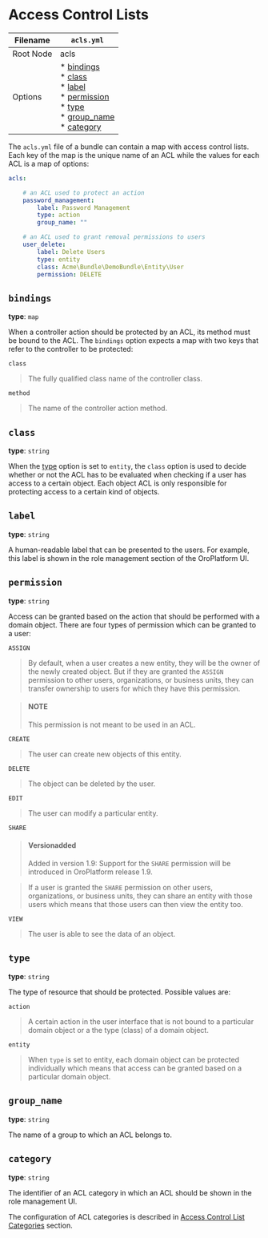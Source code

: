 <a id="access-control-lists"></a>

# Access Control Lists

| Filename   | `acls.yml`                                                                                                                 |
|------------|----------------------------------------------------------------------------------------------------------------------------|
| Root Node  | acls                                                                                                                       |
| Options    | * [bindings]()<br/>* [class]()<br/>* [label]()<br/>* [permission]()<br/>* [type]()<br/>* [group_name]()<br/>* [category]() |

The `acls.yml` file of a bundle can contain a map with access control lists. Each key of the map
is the unique name of an ACL while the values for each ACL is a map of options:

```yaml
acls:

    # an ACL used to protect an action
    password_management:
        label: Password Management
        type: action
        group_name: ""

    # an ACL used to grant removal permissions to users
    user_delete:
        label: Delete Users
        type: entity
        class: Acme\Bundle\DemoBundle\Entity\User
        permission: DELETE
```

## `bindings`

**type**: `map`

When a controller action should be protected by an ACL, its method must be bound to the ACL. The
`bindings` option expects a map with two keys that refer to the controller to be protected:

`class`

> The fully qualified class name of the controller class.

`method`

> The name of the controller action method.

## `class`

**type**: `string`

When the [type]() option is set to `entity`, the `class` option is used to decide whether or not
the ACL has to be evaluated when checking if a user has access to a certain object. Each object ACL
is only responsible for protecting access to a certain kind of objects.

## `label`

**type**: `string`

A human-readable label that can be presented to the users. For example, this label is shown in the
role management section of the OroPlatform UI.

## `permission`

**type**: `string`

Access can be granted based on the action that should be performed with a domain object. There are
four types of permission which can be granted to a user:

`ASSIGN`

> By default, when a user creates a new entity, they will be the owner of the newly created
> object. But if they are granted the `ASSIGN` permission to other users, organizations, or
> business units, they can transfer ownership to users for which they have this permission.

> #### NOTE
> This permission is not meant to be used in an ACL.

`CREATE`

> The user can create new objects of this entity.

`DELETE`

> The object can be deleted by the user.

`EDIT`

> The user can modify a particular entity.

`SHARE`

> #### Versionadded
> Added in version 1.9: Support for the `SHARE` permission will be introduced in OroPlatform release 1.9.

> If a user is granted the `SHARE` permission on other users, organizations, or business units,
> they can share an entity with those users which means that those users can then view the entity
> too.

`VIEW`

> The user is able to see the data of an object.

## `type`

**type**: `string`

The type of resource that should be protected. Possible values are:

`action`

> A certain action in the user interface that is not bound to a particular domain object or a the
> type (class) of a domain object.

`entity`

> When `type` is set to entity, each domain object can be protected individually which means that
> access can be granted based on a particular domain object.

## `group_name`

**type**: `string`

The name of a group to which an ACL belongs to.

## `category`

**type**: `string`

The identifier of an ACL category in which an ACL should be shown in the role management UI.

The configuration of ACL categories is described in
[Access Control List Categories](acl-categories.md#access-control-lists-categories) section.
